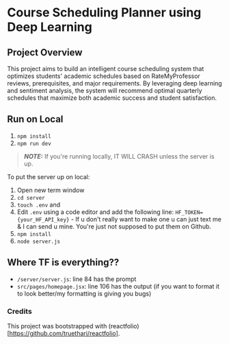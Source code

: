 # Course Scheduling Planner using Deep Learning

## Project Overview

This project aims to build an intelligent course scheduling system that optimizes students' academic schedules based on RateMyProfessor reviews, prerequisites, and major requirements. By leveraging deep learning and sentiment analysis, the system will recommend optimal quarterly schedules that maximize both academic success and student satisfaction.

## Run on Local

1. `npm install`
2. `npm run dev`

> **_NOTE:_** If you're running locally, IT WILL CRASH unless the server is up.

To put the server up on local:

1. Open new term window
2. `cd server`
3. `touch .env` and
4. Edit `.env` using a code editor and add the following line: `HF_TOKEN={your_HF_API_key}` - If u don't really want to make one u can just text me & I can send u mine. You're just not supposed to put them on Github.
5. `npm install`
6. `node server.js`

## Where TF is everything??

-   `/server/server.js`: line 84 has the prompt
-   `src/pages/homepage.jsx`: line 106 has the output (if you want to format it to look better/my formatting is giving you bugs)

### Credits

This project was bootstrapped with (reactfolio)[https://github.com/truethari/reactfolio].
